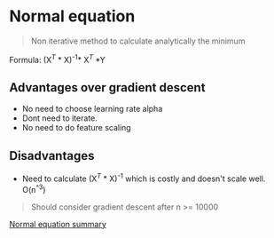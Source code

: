# Normal equation
> Non iterative method to calculate analytically the minimum

Formula:
 (X<sup>*T*</sup> * X)<sup>-1</sup>* X<sup>*T*</sup> *Y

 ## Advantages over gradient descent
 * No need to choose learning rate alpha
 * Dont need to iterate.
 * No need to do feature scaling

## Disadvantages
* Need to calculate (X<sup>*T*</sup> * X)<sup>-1</sup> which is costly and doesn't scale well. O(n<sup>^3</sup>)

> Should consider gradient descent after n >= 10000

[Normal equation summary](https://www.coursera.org/learn/machine-learning/supplement/bjjZW/normal-equation)

